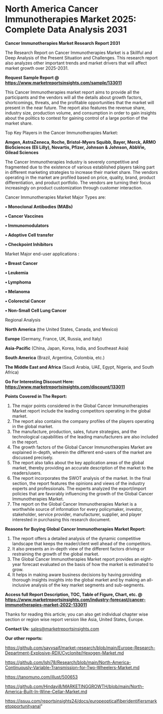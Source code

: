 # North America Cancer Immunotherapies Market 2025: Complete Data Analysis 2031

<strong>Cancer Immunotherapies Market Research Report 2031</strong>

The Research Report on Cancer Immunotherapies Market is a Skillful and Deep Analysis of the Present Situation and Challenges. This research report also analyzes other important trends and market drivers that will affect market growth over 2025-2031.

<strong>Request Sample Report @ <a href=https://www.marketreportsinsights.com/sample/133011>https://www.marketreportsinsights.com/sample/133011</a></strong>

This Cancer Immunotherapies market report aims to provide all the participants and the vendors will all the details about growth factors, shortcomings, threats, and the profitable opportunities that the market will present in the near future. The report also features the revenue share, industry size, production volume, and consumption in order to gain insights about the politics to contest for gaining control of a large portion of the market share.

Top Key Players in the Cancer Immunotherapies Market:

<strong>Amgen, AstraZeneca, Roche, Bristol-Myers Squibb, Bayer, Merck, ARMO BioSciences (Eli Lilly), Novartis, Pfizer, Johnson & Johnson, AbbVie, Gilead Sciences</strong>

The Cancer Immunotherapies Industry is severely competitive and fragmented due to the existence of various established players taking part in different marketing strategies to increase their market share. The vendors operating in the market are profiled based on price, quality, brand, product differentiation, and product portfolio. The vendors are turning their focus increasingly on product customization through customer interaction.

Cancer Immunotherapies Market Major Types are:

<strong>• Monoclonal Antibodies (MABs)

• Cancer Vaccines

• Immunomodulators

• Adoptive Cell transfer

• Checkpoint Inhibitors</strong>

Market Major end-user applications :

<strong>• Breast Cancer

• Leukemia

• Lymphoma

• Melanoma

• Colorectal Cancer

• Non-Small Cell Lung Cancer</strong>

Regional Analysis

</u><strong><b>North America</b></strong> (the United States, Canada, and Mexico)

<strong><b>Europe </b></strong>(Germany, France, UK, Russia, and Italy)

<strong><b>Asia-Pacific</b></strong> (China, Japan, Korea, India, and Southeast Asia)

<strong><b>South America</b></strong> (Brazil, Argentina, Colombia, etc.)

<strong><b>The Middle East and Africa</b></strong> (Saudi Arabia, UAE, Egypt, Nigeria, and South Africa)

<strong>Go For Interesting Discount Here: <a href=https://www.marketreportsinsights.com/discount/133011>https://www.marketreportsinsights.com/discount/133011</a></strong>

<strong>Points Covered in The Report:</strong>
<ol>
  <li>The major points considered in the Global Cancer Immunotherapies Market report include the leading competitors operating in the global market.</li>
  <li>The report also contains the company profiles of the players operating in the global market.</li>
  <li>The manufacture, production, sales, future strategies, and the technological capabilities of the leading manufacturers are also included in the report.</li>
  <li>The growth factors of the Global Cancer Immunotherapies Market are explained in-depth, wherein the different end-users of the market are discussed precisely.</li>
  <li>The report also talks about the key application areas of the global market, thereby providing an accurate description of the market to the readers/users.</li>
  <li>The report incorporates the SWOT analysis of the market. In the final section, the report features the opinions and views of the industry experts and professionals. The experts analyzed the export/import policies that are favorably influencing the growth of the Global Cancer Immunotherapies Market.</li>
  <li>The report on the Global Cancer Immunotherapies Market is a worthwhile source of information for every policymaker, investor, stakeholder, service provider, manufacturer, supplier, and player interested in purchasing this research document.</li>
</ol>
<strong>Reasons for Buying Global Cancer Immunotherapies Market Report:</strong>

<ol>
  <li>The report offers a detailed analysis of the dynamic competitive landscape that keeps the reader/client well ahead of the competitors.</li>
  <li>It also presents an in-depth view of the different factors driving or restraining the growth of the global market.</li>
  <li>The Global Cancer Immunotherapies Market report provides an eight-year forecast evaluated on the basis of how the market is estimated to grow.</li>
  <li>It helps in making aware business decisions by having providing thorough insights insights into the global market and by making an all-inclusive analysis of the key market segments and sub-segments.</li>
</ol>
<strong>Access full Report Description, TOC, Table of Figure, Chart, etc. @ <a href=https://www.marketreportsinsights.com/industry-forecast/cancer-immunotherapies-market-2022-133011>https://www.marketreportsinsights.com/industry-forecast/cancer-immunotherapies-market-2022-133011</a></strong>


Thanks for reading this article; you can also get individual chapter wise section or region wise report version like Asia, United States, Europe.

<strong>Contact Us:</strong>
sales@marketreportsinsights.com

<strong>Our other reports:</strong>

<a href=https://github.com/sayysaif/market-research/blob/main/Europe-Research-Department-Explosive-RDX/Cyclonite/Hexogen-Market.md>https://github.com/sayysaif/market-research/blob/main/Europe-Research-Department-Explosive-RDX/Cyclonite/Hexogen-Market.md</a>

<a href=https://github.com/Ishi78/Research/blob/main/North-America-Continuously-Variable-Transmission-for-Two-Wheelers-Market.md>https://github.com/Ishi78/Research/blob/main/North-America-Continuously-Variable-Transmission-for-Two-Wheelers-Market.md</a>

<a href=https://tanomuno.com/illust/500653>https://tanomuno.com/illust/500653</a>

<a href=https://github.com/Hindavi8/MARKETINGGROWTH/blob/main/North-America-Built-In-Wine-Cellar-Market.md>https://github.com/Hindavi8/MARKETINGGROWTH/blob/main/North-America-Built-In-Wine-Cellar-Market.md</a>

<a href=https://issuu.com/reportsinsights24/docs/europeopticalfiberidentifiersmarketopportunityanal>https://issuu.com/reportsinsights24/docs/europeopticalfiberidentifiersmarketopportunityanal</a>"
